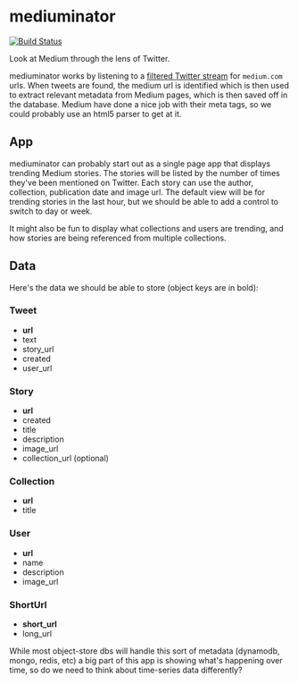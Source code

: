 # mediuminator

[![Build Status](https://secure.travis-ci.org/edsu/mediuminator.png)](http://travis-ci.org/edsu/mediuminator)

Look at Medium through the lens of Twitter.

mediuminator works by listening to a [filtered Twitter stream](https://dev.twitter.com/docs/api/1.1/post/statuses/filter) for `medium.com` urls. When tweets are found, the medium url is identified which is then used to extract relevant metadata from Medium pages, which is then saved off in the database.  Medium have done a nice job with their meta tags, so we could probably use an html5 parser to get at it.

## App

mediuminator can probably start out as a single page app that displays trending Medium stories. The stories will be listed by the number of times they've been mentioned on Twitter. Each story can use the author, collection, publication date and image url. The default view will be for trending stories in the last hour, but we should be able to add a control to switch to day or week.

It might also be fun to display what collections and users are trending, and how stories are being referenced from multiple collections.

## Data

Here's the data we should be able to store (object keys are in bold):

### Tweet

* **url**
* text
* story_url
* created
* user_url

### Story

* **url**
* created
* title
* description
* image_url
* collection_url (optional)

### Collection

* **url**
* title

### User

* **url**
* name
* description
* image_url

### ShortUrl

* **short_url**
* long_url

While most object-store dbs will handle this sort of metadata (dynamodb,
mongo, redis, etc) a big part of this app is showing what's happening
over time, so do we need to think about time-series data differently?
